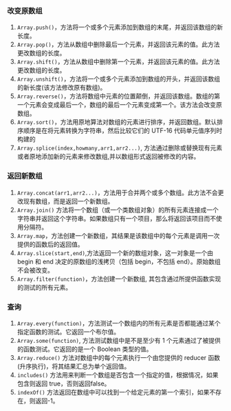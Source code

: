 <!--
 * @Date: 2021-03-09 09:43:58
 * @LastEditors: 王一丁
 * @LastEditTime: 2021-04-02 22:29:31
 * @annotation: Array
-->

### 改变原数组

1. `Array.push()`，方法将一个或多个元素添加到数组的末尾，并返回该数组的新长度。
2. `Array.pop()`，方法从数组中删除最后一个元素，并返回该元素的值。此方法更改数组的长度。
3. `Array.shift()`，方法从数组中删除第一个元素，并返回该元素的值。此方法更改数组的长度。
4. `Array.unshift()`，方法将一个或多个元素添加到数组的开头，并返回该数组的新长度(该方法修改原有数组)。
5. `Array.reverse()`，方法将数组中元素的位置颠倒，并返回该数组。数组的第一个元素会变成最后一个，数组的最后一个元素变成第一个。该方法会改变原数组。
6. `Array.sort()`，方法用原地算法对数组的元素进行排序，并返回数组。默认排序顺序是在将元素转换为字符串，然后比较它们的 UTF-16 代码单元值序列时构建的
7. `Array.splice(index,howmany,arr1,arr2...)`, 方法通过删除或替换现有元素或者原地添加新的元素来修改数组,并以数组形式返回被修改的内容。

### 返回新数组

1. `Array.concat(arr1,arr2...)`，方法用于合并两个或多个数组。此方法不会更改现有数组，而是返回一个新数组。
2. `Array.join()` 方法将一个数组（或一个类数组对象）的所有元素连接成一个字符串并返回这个字符串。如果数组只有一个项目，那么将返回该项目而不使用分隔符。
3. `Array.map`，方法创建一个新数组，其结果是该数组中的每个元素是调用一次提供的函数后的返回值。
4. `Array.slice(start,end)`,方法返回一个新的数组对象，这一对象是一个由 begin 和 end 决定的原数组的浅拷贝（包括 begin，不包括 end）。原始数组不会被改变。
5. `Array.filter(function)`，方法创建一个新数组, 其包含通过所提供函数实现的测试的所有元素。

### 查询

1. `Array.every(function)`，方法测试一个数组内的所有元素是否都能通过某个指定函数的测试。它返回一个布尔值。
2. `Array.some(function)`, 方法测试数组中是不是至少有 1 个元素通过了被提供的函数测试。它返回的是一个 Boolean 类型的值。
3. `Array.reduce()` 方法对数组中的每个元素执行一个由您提供的 reducer 函数(升序执行)，将其结果汇总为单个返回值。
4. `includes()` 方法用来判断一个数组是否包含一个指定的值，根据情况，如果包含则返回 true，否则返回false。
5. `indexOf()` 方法返回在数组中可以找到一个给定元素的第一个索引，如果不存在，则返回-1。
